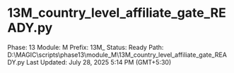 # 13M_country_level_affiliate_gate_READY.py

Phase: 13
Module: M
Prefix: 13M_
Status: Ready
Path: D:\MAGIC\scripts\phase13\module_M\13M_country_level_affiliate_gate_READY.py
Last Updated: July 28, 2025 5:14 PM (GMT+5:30)